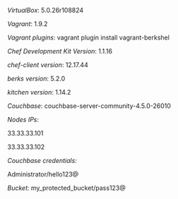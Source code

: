 *VirtualBox*: 5.0.26r108824

*Vagrant*: 1.9.2

*Vagrant plugins*:
  vagrant plugin install vagrant-berkshel

*Chef Development Kit Version*: 1.1.16

*chef-client version*: 12.17.44

*berks version*: 5.2.0

*kitchen version*: 1.14.2


*Couchbase*: couchbase-server-community-4.5.0-26010

*Nodes IPs*:

  33.33.33.101

  33.33.33.102


*Couchbase credentials:*

  Administrator/hello123@

*Bucket:*
  my_protected_bucket/pass123@
